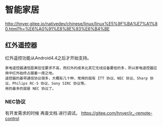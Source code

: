 # 智能家居
http://hnyer.gitee.io/nativedev/chinese/linux/linux%E5%9F%BA%E7%A1%80.html?h=%E6%A0%91%E8%8E%93%E6%B4%BE 

## 红外遥控器
红外遥控功能从Android4.4之后才开始支持。
```text
家电遥控器通信距离往往要求不高，而红外的成本比其它无线设备要低的多，所以家电遥控器应用中红外始终占据着一席之地。
遥控器的基带通信协议很多，大概有几十种，常用的就有 ITT 协议、NEC 协议、Sharp 协议、Philips RC-5 协议、Sony SIRC 协议等。
用的最多的就是 NEC 协议了。
```

### NEC协议
有开发需求的时候 再查文档 进行调试。 
https://gitee.com/hnyer/ir_-remote-control